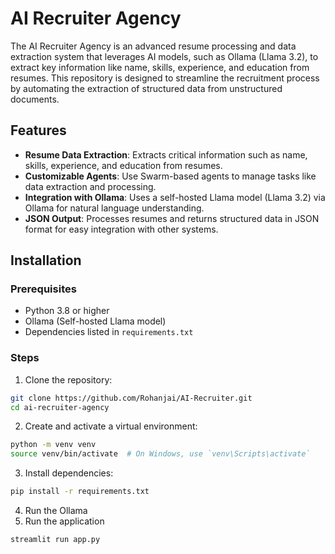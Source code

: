 # AI Recruiter Agency

The AI Recruiter Agency is an advanced resume processing and data extraction system that leverages AI models, such as Ollama (Llama 3.2), to extract key information like name, skills, experience, and education from resumes. This repository is designed to streamline the recruitment process by automating the extraction of structured data from unstructured documents.


## Features

- **Resume Data Extraction**: Extracts critical information such as name, skills, experience, and education from resumes.
- **Customizable Agents**: Use Swarm-based agents to manage tasks like data extraction and processing.
- **Integration with Ollama**: Uses a self-hosted Llama model (Llama 3.2) via Ollama for natural language understanding.
- **JSON Output**: Processes resumes and returns structured data in JSON format for easy integration with other systems.


## Installation

### Prerequisites
- Python 3.8 or higher
- Ollama (Self-hosted Llama model)
- Dependencies listed in `requirements.txt`

### Steps
1. Clone the repository:
```bash
git clone https://github.com/Rohanjai/AI-Recruiter.git
cd ai-recruiter-agency
```
2. Create and activate a virtual environment:
```bash
python -m venv venv
source venv/bin/activate  # On Windows, use `venv\Scripts\activate`
```
  
3. Install dependencies:
```bash
pip install -r requirements.txt
```
4. Run the Ollama
5. Run the application
```bash
streamlit run app.py
```
